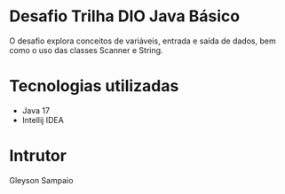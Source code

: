 
# Desafio Trilha DIO Java Básico


O desafio explora conceitos de variáveis, entrada e saída de dados, bem como o uso das classes Scanner e String.


# Tecnologias utilizadas

- Java 17
- Intellij IDEA


# Intrutor

Gleyson Sampaio



